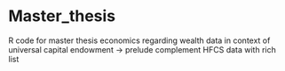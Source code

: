 # Master_thesis
R code for master thesis economics regarding wealth data in context of universal capital endowment -> prelude complement HFCS data with rich list
